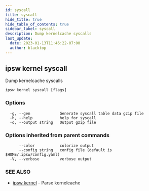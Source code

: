 ```yaml
---
id: syscall
title: syscall
hide_title: true
hide_table_of_contents: true
sidebar_label: syscall
description: Dump kernelcache syscalls
last_update:
  date: 2023-01-13T11:46:22-07:00
  author: blacktop
---
```

## ipsw kernel syscall

Dump kernelcache syscalls

```
ipsw kernel syscall [flags]
```

### Options

```
  -g, --gen             Generate syscall table data gzip file
  -h, --help            help for syscall
  -o, --output string   Output gzip file
```

### Options inherited from parent commands

```
      --color           colorize output
      --config string   config file (default is $HOME/.ipsw/config.yaml)
  -V, --verbose         verbose output
```

### SEE ALSO

* [ipsw kernel](/docs/cli/ipsw/kernel)	 - Parse kernelcache


